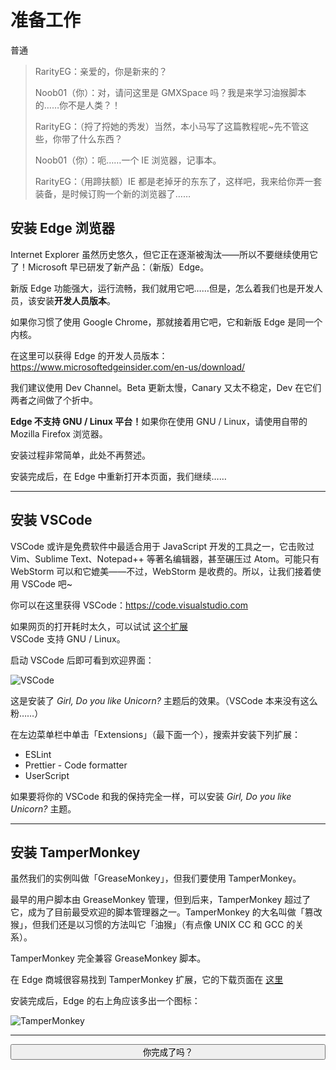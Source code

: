 # 准备工作

<div class='progress' style='height:20px'><div class='progress-bar bg-success' style='width:40%'>普通</div></div>

> RarityEG：亲爱的，你是新来的？
>
> Noob01（你）：对，请问这里是 GMXSpace 吗？我是来学习油猴脚本的……你不是人类？！
>
> RarityEG：（捋了捋她的秀发）当然，本小马写了这篇教程呢~先不管这些，你带了什么东西？
>
> Noob01（你）：呃……一个 IE 浏览器，记事本。
>
> RarityEG：（用蹄扶额）IE 都是老掉牙的东东了，这样吧，我来给你弄一套装备，是时候订购一个新的浏览器了……

## 安装 Edge 浏览器

Internet Explorer 虽然历史悠久，但它正在逐渐被淘汰——所以不要继续使用它了！Microsoft 早已研发了新产品：（新版）Edge。

新版 Edge 功能强大，运行流畅，我们就用它吧……但是，怎么着我们也是开发人员，该安装**开发人员版本**。

<div class="alert alert-info"><i class="fa fa-info-circle"></i> 如果你习惯了使用 Google Chrome，那就接着用它吧，它和新版 Edge 是同一个内核。</div>

在这里可以获得 Edge 的开发人员版本：https://www.microsoftedgeinsider.com/en-us/download/

我们建议使用 Dev Channel。Beta 更新太慢，Canary 又太不稳定，Dev 在它们两者之间做了个折中。

<div class="alert alert-warning"><i class="fa fa-exclamation-triangle"></i> <b>Edge 不支持 GNU / Linux 平台！</b>如果你在使用 GNU / Linux，请使用自带的 Mozilla Firefox 浏览器。</div>

安装过程非常简单，此处不再赘述。

安装完成后，在 Edge 中重新打开本页面，我们继续……

---

## 安装 VSCode

VSCode 或许是免费软件中最适合用于 JavaScript 开发的工具之一，它击败过 Vim、Sublime Text、Notepad++ 等著名编辑器，甚至碾压过 Atom。可能只有 WebStorm 可以和它媲美——不过，WebStorm 是收费的。所以，让我们接着使用 VSCode 吧~

你可以在这里获得 VSCode：https://code.visualstudio.com

<div class="alert alert-info"><i class="fa fa-plane"></i> 如果网页的打开耗时太久，可以试试 <a class="alert-link" href='https://microsoftedge.microsoft.com/addons/detail/%25E8%25B0%25B7%25E6%25AD%258C%25E4%25B8%258A%25E7%25BD%2591%25E5%258A%25A9%25E6%2589%258B/eoboojokdmamahfilfmamjjkcmkmddgk'>这个扩展</a></div>

<div class="alert alert-info"><i class="fa fa-info-circle"></i> VSCode 支持 GNU / Linux。</div>

启动 VSCode 后即可看到欢迎界面：

![VSCode](https://i.loli.net/2020/11/07/7URwmc3ravy6lYh.png)

<div class="alert alert-info"><i class="fa fa-info-circle"></i> 这是安装了 <i>Girl, Do you like Unicorn?</i> 主题后的效果。（VSCode 本来没有这么粉……）</div>

在左边菜单栏中单击「Extensions」（最下面一个），搜索并安装下列扩展：

- ESLint
- Prettier - Code formatter
- UserScript

<div class="alert alert-info"><i class="fa fa-info-circle"></i> 如果要将你的 VSCode 和我的保持完全一样，可以安装 <i>Girl, Do you like Unicorn?</i> 主题。</div>

---

## 安装 TamperMonkey

虽然我们的实例叫做「GreaseMonkey」，但我们要使用 TamperMonkey。

最早的用户脚本由 GreaseMonkey 管理，但到后来，TamperMonkey 超过了它，成为了目前最受欢迎的脚本管理器之一。TamperMonkey 的大名叫做「篡改猴」，但我们还是以习惯的方法叫它「油猴」（有点像 UNIX CC 和 GCC 的关系）。

TamperMonkey 完全兼容 GreaseMonkey 脚本。

在 Edge 商城很容易找到 TamperMonkey 扩展，它的下载页面在 [这里](https://microsoftedge.microsoft.com/addons/detail/tampermonkey/iikmkjmpaadaobahmlepeloendndfphd)

安装完成后，Edge 的右上角应该多出一个图标：

![TamperMonkey](https://i.loli.net/2020/11/08/Hj5M4AlbFCETJRm.png)

---

<button type='button' class="btn btn-info" style="width:100%;transition:500ms;" onclick="$('#hideEle').show();this.onclick=function(){};this.className='btn btn-success';this.innerHTML=this.innerHTML.replace('question','check').replace('你完成了吗？','恭喜！');var ev = ev || window.event;new Firework(ev.clientX, ev.clientY).init();"><i class="fa fa-question"></i> 你完成了吗？</button>

<div id='hideEle' style='display:none;'>


> RarityEG：这么快！我才梳个头发，你就弄完了？
>
> Noob01（你）：……已经一个多小时了。

</div>